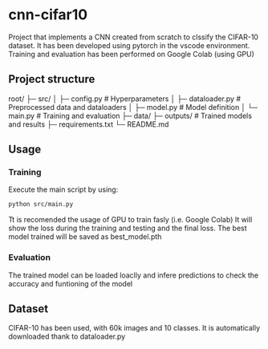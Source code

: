 # cnn-cifar10

Project that implements a CNN created from scratch to clssify the CIFAR-10 dataset. It has been developed using pytorch in the vscode environment. Training and evaluation has been performed on Google Colab (using GPU)

## Project structure
root/
├─ src/
│ ├─ config.py # Hyperparameters
│ ├─ dataloader.py # Preprocessed data and dataloaders
│ ├─ model.py # Model definition
│ └─ main.py # Training and evaluation
├─ data/ 
├─ outputs/ # Trained models and results
├─ requirements.txt 
└─ README.md

## Usage
### Training
Execute the main script by using: 
```bash
python src/main.py
```
Tt is recomended the usage of GPU to train fasly (i.e. Google Colab)
It will show the loss during the training and testing and the final loss.
The best model trained will be saved as best_model.pth

### Evaluation
The trained model can be loaded loaclly and infere predictions to check the accuracy and funtioning of the model

## Dataset
CIFAR-10 has been used, with 60k images and 10 classes. It is automatically downloaded thank to dataloader.py
